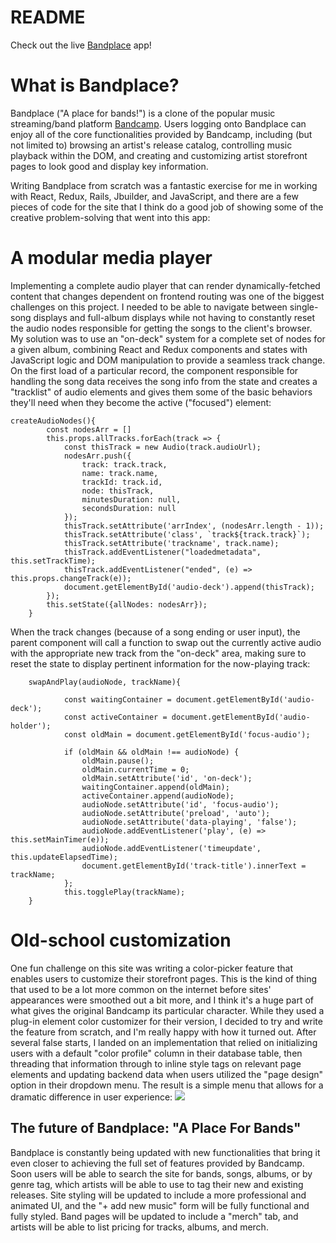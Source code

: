 # README

Check out the live [Bandplace](https://bandplace.herokuapp.com/#/) app!

# What is Bandplace?

Bandplace ("A place for bands!") is a clone of the popular music streaming/band platform [Bandcamp](https://bandcamp.com). Users logging onto Bandplace can enjoy all of the core functionalities provided by Bandcamp, including (but not limited to) browsing an artist's release catalog, controlling music playback within the DOM, and creating and customizing artist storefront pages to look good and display key information. 

Writing Bandplace from scratch was a fantastic exercise for me in working with React, Redux, Rails, Jbuilder, and JavaScript, and there are a few pieces of code for the site that I think do a good job of showing some of the creative problem-solving that went into this app:

# A modular media player

Implementing a complete audio player that can render dynamically-fetched content that changes dependent on frontend routing was one of the biggest challenges on this project. I needed to be able to navigate between single-song displays and full-album displays while not having to constantly reset the audio nodes responsible for getting the songs to the client's browser. My solution was to use an "on-deck" system for a complete set of nodes for a given album, combining React and Redux components and states with JavaScript logic and DOM manipulation to provide a seamless track change. On the first load of a particular record, the component responsible for handling the song data receives the song info from the state and creates a "tracklist" of audio elements and gives them some of the basic behaviors they'll need when they become the active ("focused") element: 
```    
createAudioNodes(){
        const nodesArr = []
        this.props.allTracks.forEach(track => {
            const thisTrack = new Audio(track.audioUrl);
            nodesArr.push({
                track: track.track,
                name: track.name,
                trackId: track.id,
                node: thisTrack,
                minutesDuration: null,
                secondsDuration: null
            });
            thisTrack.setAttribute('arrIndex', (nodesArr.length - 1));
            thisTrack.setAttribute('class', `track${track.track}`);
            thisTrack.setAttribute('trackname', track.name);
            thisTrack.addEventListener("loadedmetadata", this.setTrackTime);
            thisTrack.addEventListener("ended", (e) => this.props.changeTrack(e));
            document.getElementById('audio-deck').append(thisTrack);
        });
        this.setState({allNodes: nodesArr});
    } 
```     
When the track changes (because of a song ending or user input), the parent component will call a function to swap out the currently active audio with the appropriate new track from the "on-deck" area, making sure to reset the state to display pertinent information for the now-playing track:
```
    swapAndPlay(audioNode, trackName){

            const waitingContainer = document.getElementById('audio-deck');
            const activeContainer = document.getElementById('audio-holder');
            const oldMain = document.getElementById('focus-audio');

            if (oldMain && oldMain !== audioNode) {
                oldMain.pause();
                oldMain.currentTime = 0; 
                oldMain.setAttribute('id', 'on-deck');
                waitingContainer.append(oldMain);
                activeContainer.append(audioNode);
                audioNode.setAttribute('id', 'focus-audio');
                audioNode.setAttribute('preload', 'auto');
                audioNode.setAttribute('data-playing', 'false'); 
                audioNode.addEventListener('play', (e) => this.setMainTimer(e));
                audioNode.addEventListener('timeupdate', this.updateElapsedTime);
                document.getElementById('track-title').innerText = trackName;
            };
            this.togglePlay(trackName); 
    }
``` 

# Old-school customization

One fun challenge on this site was writing a color-picker feature that enables users to customize their storefront pages. This is the kind of thing that used to be a lot more common on the internet before sites' appearances were smoothed out a bit more, and I think it's a huge part of what gives the original Bandcamp its particular character. While they used a plug-in element color customizer for their version, I decided to try and write the feature from scratch, and I'm really happy with how it turned out. After several false starts, I landed on an implementation that relied on initializing users with a default "color profile" column in their database table, then threading that information through to inline style tags on relevant page elements and updating backend data when users utilized the "page design" option in their dropdown menu. The result is a simple menu that allows for a dramatic difference in user experience:
![](https://media.giphy.com/media/xgaMwWhOFda8lkflXQ/giphy.gif)     


## The future of Bandplace: "A Place For Bands"

Bandplace is constantly being updated with new functionalities that bring it even closer to achieving the full set of features provided by Bandcamp. Soon users will be able to search the site for bands, songs, albums, or by genre tag, which artists will be able to use to tag their new and existing releases. Site styling will be updated to include a more professional and animated UI, and the "+ add new music" form will be fully functional and fully styled. Band pages will be updated to include a "merch" tab, and artists will be able to list pricing for tracks, albums, and merch.  